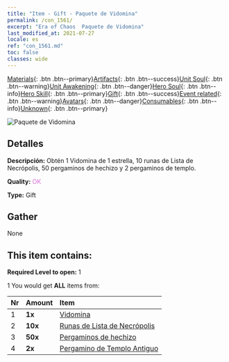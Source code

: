 ```yaml
---
title: "Item - Gift - Paquete de Vidomina"
permalink: /con_1561/
excerpt: "Era of Chaos  Paquete de Vidomina"
last_modified_at: 2021-07-27
locale: es
ref: "con_1561.md"
toc: false
classes: wide
---
```

 [Materials](/ItemsES/){: .btn .btn--primary}[Artifacts](/ItemsES/Artifacts/){: .btn .btn--success}[Unit Soul](/ItemsES/UnitSoul/){: .btn .btn--warning}[Unit Awakening](/ItemsES/UnitAwakening/){: .btn .btn--danger}[Hero Soul](/ItemsES/HeroSoul/){: .btn .btn--info}[Hero Skill](/ItemsES/HeroSkill/){: .btn .btn--primary}[Gift](/ItemsES/Gift/){: .btn .btn--success}[Event related](/ItemsES/Events/){: .btn .btn--warning}[Avatars](/ItemsES/Avatars/){: .btn .btn--danger}[Consumables](/ItemsES/Consumables/){: .btn .btn--info}[Unknown](/ItemsES/Unknown/){: .btn .btn--primary}

 ![Paquete de Vidomina](/images/t/i_907175.png)

## Detalles
 **Descripción:** Obtén 1 Vidomina de 1 estrella, 10 runas de Lista de Necrópolis, 50 pergaminos de hechizo y 2 pergaminos de templo.

 **Quality:** <span style="color: #DA70D6">OK</span>

 **Type:** Gift

## Gather

  None

## This item contains:

 **Required Level to open:** 1

 1 You would get **ALL** items  from:

  | Nr | Amount |     Item    |
  |:---|:-------|:------------|
  | 1 |  **1x** | [Vidomina](/heroes/Vidomina/) |  | 
  | 2 |  **10x** | [Runas de Lista de Necrópolis](/ItemsES/con_755/) |  | 
  | 3 |  **50x** | [Pergaminos de hechizo](/ItemsES/con_694/) |  | 
  | 4 |  **2x** | [Pergamino de Templo Antiguo](/ItemsES/con_697/) |  | 
